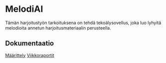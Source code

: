 # MelodiAI

Tämän harjoitustyön tarkoituksena on tehdä tekoälysovellus, joka luo lyhyitä melodioita annetun harjoitusmateriaalin perusteella.

## Dokumentaatio

[Määrittely](https://github.com/Uhinho/tiralab/blob/master/dokumentaatio/maarittelydokumentti.md)
[Viikkoraportit](https://github.com/Uhinho/tiralab/blob/master/dokumentaatio/viikkoraportit/)
